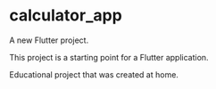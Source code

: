 # calculator_app

A new Flutter project.

This project is a starting point for a Flutter application.

Еducational project that was created at home.
